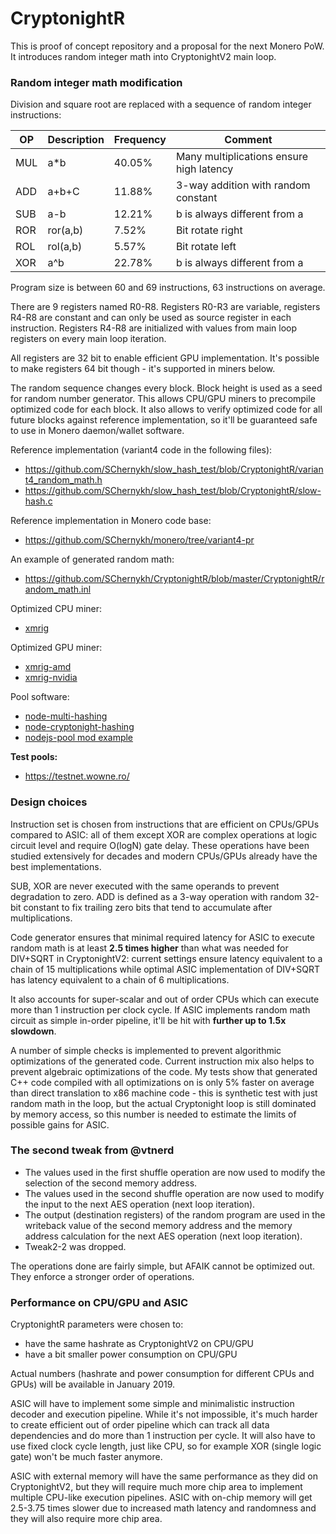 # CryptonightR 

This is proof of concept repository and a proposal for the next Monero PoW. It introduces random integer math into CryptonightV2 main loop.

### Random integer math modification

Division and square root are replaced with a sequence of random integer instructions:

OP|Description|Frequency|Comment
--|-----------|---------|-------
MUL|a\*b|40.05%|Many multiplications ensure high latency
ADD|a+b+C|11.88%|3-way addition with random constant
SUB|a-b|12.21%|b is always different from a
ROR|ror(a,b)|7.52%|Bit rotate right
ROL|rol(a,b)|5.57%|Bit rotate left
XOR|a^b|22.78%|b is always different from a

Program size is between 60 and 69 instructions, 63 instructions on average.

There are 9 registers named R0-R8. Registers R0-R3 are variable, registers R4-R8 are constant and can only be used as source register in each instruction. Registers R4-R8 are initialized with values from main loop registers on every main loop iteration.

All registers are 32 bit to enable efficient GPU implementation. It's possible to make registers 64 bit though - it's supported in miners below.

The random sequence changes every block. Block height is used as a seed for random number generator. This allows CPU/GPU miners to precompile optimized code for each block. It also allows to verify optimized code for all future blocks against reference implementation, so it'll be guaranteed safe to use in Monero daemon/wallet software.

Reference implementation (variant4 code in the following files):
- https://github.com/SChernykh/slow_hash_test/blob/CryptonightR/variant4_random_math.h
- https://github.com/SChernykh/slow_hash_test/blob/CryptonightR/slow-hash.c

Reference implementation in Monero code base:
- https://github.com/SChernykh/monero/tree/variant4-pr

An example of generated random math:
- https://github.com/SChernykh/CryptonightR/blob/master/CryptonightR/random_math.inl

Optimized CPU miner:
- [xmrig](https://github.com/SChernykh/xmrig/tree/CryptonightR)

Optimized GPU miner:
- [xmrig-amd](https://github.com/SChernykh/xmrig-amd/tree/CryptonightR)
- [xmrig-nvidia](https://github.com/SChernykh/xmrig-nvidia/tree/CryptonightR)

Pool software:
- [node-multi-hashing](https://github.com/SChernykh/node-multi-hashing)
- [node-cryptonight-hashing](https://github.com/SChernykh/node-cryptonight-hashing/tree/CryptonightR)
- [nodejs-pool mod example](https://github.com/wowario/nodejs-pool/commit/3b3838a8703d43932cc85897ab2b77a78012be41)

**Test pools:**
- https://testnet.wowne.ro/

### Design choices

Instruction set is chosen from instructions that are efficient on CPUs/GPUs compared to ASIC: all of them except XOR are complex operations at logic circuit level and require O(logN) gate delay. These operations have been studied extensively for decades and modern CPUs/GPUs already have the best implementations.

SUB, XOR are never executed with the same operands to prevent degradation to zero. ADD is defined as a 3-way operation with random 32-bit constant to fix trailing zero bits that tend to accumulate after multiplications.

Code generator ensures that minimal required latency for ASIC to execute random math is at least **2.5 times higher** than what was needed for DIV+SQRT in CryptonightV2: current settings ensure latency equivalent to a chain of 15 multiplications while optimal ASIC implementation of DIV+SQRT has latency equivalent to a chain of 6 multiplications.

It also accounts for super-scalar and out of order CPUs which can execute more than 1 instruction per clock cycle. If ASIC implements random math circuit as simple in-order pipeline, it'll be hit with **further up to 1.5x slowdown**.

A number of simple checks is implemented to prevent algorithmic optimizations of the generated code. Current instruction mix also helps to prevent algebraic optimizations of the code. My tests show that generated C++ code compiled with all optimizations on is only 5% faster on average than direct translation to x86 machine code - this is synthetic test with just random math in the loop, but the actual Cryptonight loop is still dominated by memory access, so this number is needed to estimate the limits of possible gains for ASIC.

### The second tweak from @vtnerd

* The values used in the first shuffle operation are now used to modify the selection of the second memory address.
* The values used in the second shuffle operation are now used to modify the input to the next AES operation (next loop iteration).
* The output (destination registers) of the random program are used in the writeback value of the second memory address and the memory address calculation for the next AES operation (next loop iteration).
* Tweak2-2 was dropped.
 
The operations done are fairly simple, but AFAIK cannot be optimized out. They enforce a stronger order of operations.


### Performance on CPU/GPU and ASIC

CryptonightR parameters were chosen to:
- have the same hashrate as CryptonightV2 on CPU/GPU
- have a bit smaller power consumption on CPU/GPU

Actual numbers (hashrate and power consumption for different CPUs and GPUs) will be available in January 2019.

ASIC will have to implement some simple and minimalistic instruction decoder and execution pipeline. While it's not impossible, it's much harder to create efficient out of order pipeline which can track all data dependencies and do more than 1 instruction per cycle. It will also have to use fixed clock cycle length, just like CPU, so for example XOR (single logic gate) won't be much faster anymore.

ASIC with external memory will have the same performance as they did on CryptonightV2, but they will require much more chip area to implement multiple CPU-like execution pipelines.
ASIC with on-chip memory will get 2.5-3.75 times slower due to increased math latency and randomness and they will also require more chip area.

